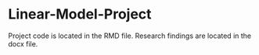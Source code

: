 # Linear-Model-Project
Project code is located in the RMD file. 
Research findings are located in the docx file. 
